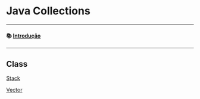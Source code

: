 # Java Collections

<hr>

#### 📚 [Introdução](https://github.com/lucasoliveira04/javaCollections/blob/main/Introdução/introducao.md)

<hr>

## Class

[Stack](https://github.com/lucasoliveira04/javaCollections/blob/main/Stack/stack.md)

[Vector](https://github.com/lucasoliveira04/javaCollections/blob/main/Vector/vector.md)